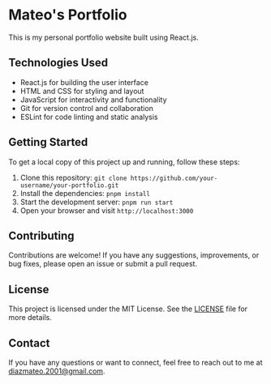 # Mateo's Portfolio

This is my personal portfolio website built using React.js.

## Technologies Used

- React.js for building the user interface
- HTML and CSS for styling and layout
- JavaScript for interactivity and functionality
- Git for version control and collaboration
- ESLint for code linting and static analysis

## Getting Started

To get a local copy of this project up and running, follow these steps:

1. Clone this repository: `git clone https://github.com/your-username/your-portfolio.git`
2. Install the dependencies: `pnpm install`
3. Start the development server: `pnpm run start`
4. Open your browser and visit `http://localhost:3000`

## Contributing

Contributions are welcome! If you have any suggestions, improvements, or bug fixes, please open an issue or submit a pull request.

## License

This project is licensed under the MIT License. See the [LICENSE](LICENSE) file for more details.

## Contact

If you have any questions or want to connect, feel free to reach out to me at [diazmateo.2001@gmail.com](mailto:diazmateo.2001@gmail.com).